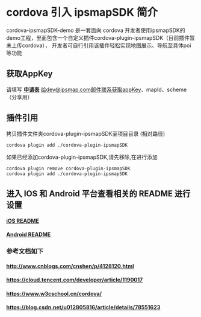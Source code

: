# cordova 引入 ipsmapSDK 简介

cordova-ipsmapSDK-demo 是一套面向 cordova 开发者使用ipsmapSDK的demo工程，里面包含一个自定义插件cordova-plugin-ipsmapSDK（目前插件暂未上传cordova），
开发者可自行引用该插件轻松实现地图展示、导航至具体poi等功能

## 获取AppKey
请填写
**[申请表](https://github.com/ipsmap/IpsmapSDK-iOS/blob/master/Readme.asset/道一循公司医院客户应用申请表.xlsx)** 
给dev@ipsmap.com邮件联系获取appKey、mapId、scheme（分享用）


## 插件引用
拷贝插件文件夹cordova-plugin-ipsmapSDK至项目目录 (相对路径)
```
cordova plugin add ./cordova-plugin-ipsmapSDK
```
如果已经添加cordova-plugin-ipsmapSDK,请先移除,在进行添加
```
cordova plugin remove cordova-plugin-ipsmapSDK
cordova plugin add ./cordova-plugin-ipsmapSDK
```



## 进入 IOS 和 Android 平台查看相关的 README 进行设置

 #### **[iOS README](https://github.com/ipsmap/cordova-ipsmapSDK-demo/blob/master/platforms/ios/README.md)**
 #### **[Android README](https://github.com/ipsmap/cordova-ipsmapSDK-demo/blob/master/platforms/android/README.md)** 


### 参考文档如下

 #### http://www.cnblogs.com/cnshen/p/4128120.html
 #### https://cloud.tencent.com/developer/article/1190017
 #### https://www.w3cschool.cn/cordova/
 #### https://blog.csdn.net/u012805816/article/details/78551623
